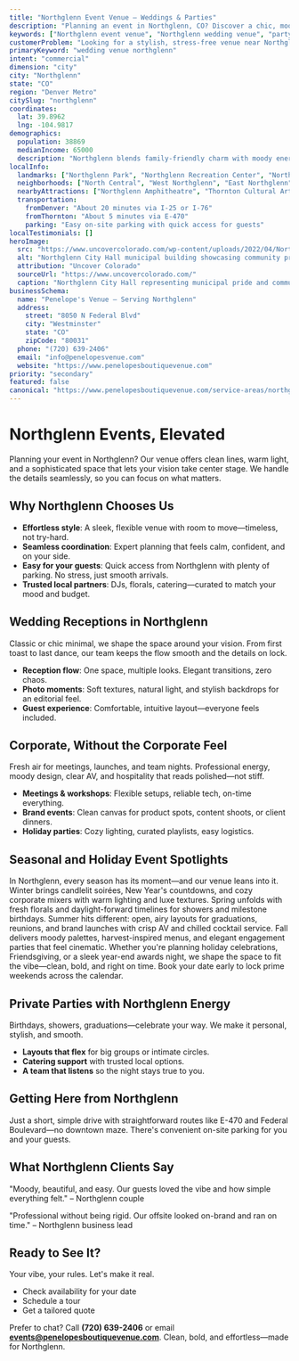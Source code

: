 ```yaml
---
title: "Northglenn Event Venue – Weddings & Parties"
description: "Planning an event in Northglenn, CO? Discover a chic, moody venue experience with elegant spaces, seamless coordination, and effortless access for your guests."
keywords: ["Northglenn event venue", "Northglenn wedding venue", "party venues Northglenn CO", "corporate events Northglenn", "Northglenn events"]
customerProblem: "Looking for a stylish, stress-free venue near Northglenn with clean design and expert coordination?"
primaryKeyword: "wedding venue northglenn"
intent: "commercial"
dimension: "city"
city: "Northglenn"
state: "CO"
region: "Denver Metro"
citySlug: "northglenn"
coordinates:
  lat: 39.8962
  lng: -104.9817
demographics:
  population: 38869
  medianIncome: 65000
  description: "Northglenn blends family-friendly charm with moody energy—perfect for weddings, parties, and polished corporate moments."
localInfo:
  landmarks: ["Northglenn Park", "Northglenn Recreation Center", "Northglenn Commons", "Equestrian Center"]
  neighborhoods: ["North Central", "West Northglenn", "East Northglenn", "South Northglenn"]
  nearbyAttractions: ["Northglenn Amphitheatre", "Thornton Cultural Arts Center", "Farmers Market", "Local dining"]
  transportation:
    fromDenver: "About 20 minutes via I-25 or I-76"
    fromThornton: "About 5 minutes via E-470"
    parking: "Easy on-site parking with quick access for guests"
localTestimonials: []
heroImage:
  src: "https://www.uncovercolorado.com/wp-content/uploads/2022/04/Northglenn-City-Hall-CO-Top-1600x800-1.jpg"
  alt: "Northglenn City Hall municipal building showcasing community pride and modern public architecture in Colorado"
  attribution: "Uncover Colorado"
  sourceUrl: "https://www.uncovercolorado.com/"
  caption: "Northglenn City Hall representing municipal pride and community spirit"
businessSchema:
  name: "Penelope's Venue – Serving Northglenn"
  address:
    street: "8050 N Federal Blvd"
    city: "Westminster"
    state: "CO"
    zipCode: "80031"
  phone: "(720) 639-2406"
  email: "info@penelopesvenue.com"
  website: "https://www.penelopesboutiquevenue.com"
priority: "secondary"
featured: false
canonical: "https://www.penelopesboutiquevenue.com/service-areas/northglenn/"
---
```


# Northglenn Events, Elevated

Planning your event in Northglenn? Our venue offers clean lines, warm light, and a sophisticated space that lets your vision take center stage. We handle the details seamlessly, so you can focus on what matters.

## Why Northglenn Chooses Us

- **Effortless style**: A sleek, flexible venue with room to move—timeless, not try-hard.
- **Seamless coordination**: Expert planning that feels calm, confident, and on your side.
- **Easy for your guests**: Quick access from Northglenn with plenty of parking. No stress, just smooth arrivals.
- **Trusted local partners**: DJs, florals, catering—curated to match your mood and budget.

## Wedding Receptions in Northglenn

Classic or chic minimal, we shape the space around your vision. From first toast to last dance, our team keeps the flow smooth and the details on lock.

- **Reception flow**: One space, multiple looks. Elegant transitions, zero chaos.
- **Photo moments**: Soft textures, natural light, and stylish backdrops for an editorial feel.
- **Guest experience**: Comfortable, intuitive layout—everyone feels included.

## Corporate, Without the Corporate Feel

Fresh air for meetings, launches, and team nights. Professional energy, moody design, clear AV, and hospitality that reads polished—not stiff.

- **Meetings & workshops**: Flexible setups, reliable tech, on-time everything.
- **Brand events**: Clean canvas for product spots, content shoots, or client dinners.
- **Holiday parties**: Cozy lighting, curated playlists, easy logistics.

## Seasonal and Holiday Event Spotlights

In Northglenn, every season has its moment—and our venue leans into it. Winter brings candlelit soirées, New Year's countdowns, and cozy corporate mixers with warm lighting and luxe textures. Spring unfolds with fresh florals and daylight-forward timelines for showers and milestone birthdays. Summer hits different: open, airy layouts for graduations, reunions, and brand launches with crisp AV and chilled cocktail service. Fall delivers moody palettes, harvest-inspired menus, and elegant engagement parties that feel cinematic. Whether you're planning holiday celebrations, Friendsgiving, or a sleek year-end awards night, we shape the space to fit the vibe—clean, bold, and right on time. Book your date early to lock prime weekends across the calendar.

## Private Parties with Northglenn Energy

Birthdays, showers, graduations—celebrate your way. We make it personal, stylish, and smooth.

- **Layouts that flex** for big groups or intimate circles.
- **Catering support** with trusted local options.
- **A team that listens** so the night stays true to you.

## Getting Here from Northglenn

Just a short, simple drive with straightforward routes like E-470 and Federal Boulevard—no downtown maze. There's convenient on-site parking for you and your guests.

## What Northglenn Clients Say

"Moody, beautiful, and easy. Our guests loved the vibe and how simple everything felt." – Northglenn couple

"Professional without being rigid. Our offsite looked on-brand and ran on time." – Northglenn business lead

## Ready to See It?

Your vibe, your rules. Let's make it real.

- Check availability for your date
- Schedule a tour
- Get a tailored quote

Prefer to chat? Call **(720) 639-2406** or email **events@penelopesboutiquevenue.com**. Clean, bold, and effortless—made for Northglenn.
